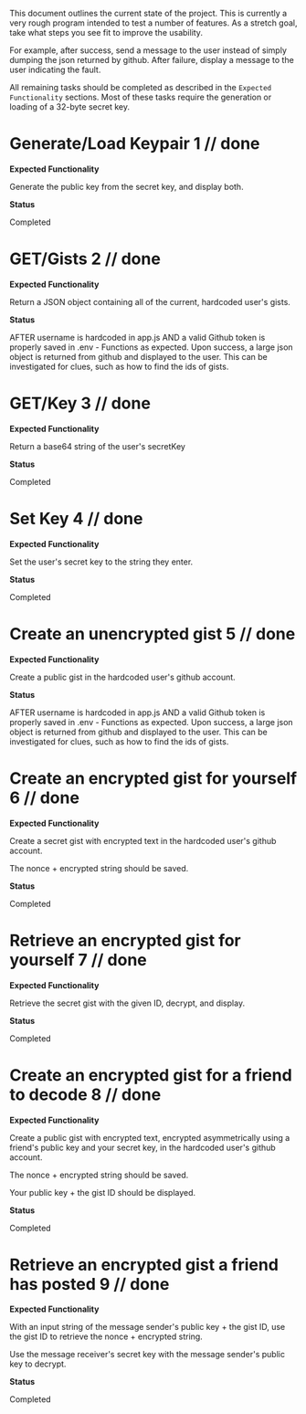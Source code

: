 This document outlines the current state of the project.  This is currently a very rough program intended to test a number of features.  As a stretch goal, take what steps you see fit to improve the usability.  

For example, after success, send a message to the user instead of simply dumping the json returned by github.  After failure, display a message to the user indicating the fault.

All remaining tasks should be completed as described in the `Expected Functionality` sections.  Most of these tasks require the generation or loading of a 32-byte secret key.

# Generate/Load Keypair 1 // done

**Expected Functionality**

Generate the public key from the secret key, and display both.

**Status**

Completed

# GET/Gists 2 // done

**Expected Functionality**

Return a JSON object containing all of the current, hardcoded user's gists.

**Status**

AFTER username is hardcoded in app.js AND a valid Github token is properly saved in .env - Functions as expected.  Upon success, a large json object is returned from github and displayed to the user.  This can be investigated for clues, such as how to find the ids of gists.

# GET/Key 3 // done

**Expected Functionality**

Return a base64 string of the user's secretKey

**Status**

Completed

# Set Key 4 // done

**Expected Functionality**

Set the user's secret key to the string they enter.

**Status**

Completed

# Create an unencrypted gist 5 // done

**Expected Functionality**

Create a public gist in the hardcoded user's github account.

**Status**

AFTER username is hardcoded in app.js AND a valid Github token is properly saved in .env - Functions as expected.  Upon success, a large json object is returned from github and displayed to the user.  This can be investigated for clues, such as how to find the ids of gists.

# Create an encrypted gist for yourself 6 // done

**Expected Functionality**

Create a secret gist with encrypted text in the hardcoded user's github account.

The nonce + encrypted string should be saved.

**Status**

Completed

# Retrieve an encrypted gist for yourself 7 // done

**Expected Functionality**

Retrieve the secret gist with the given ID, decrypt, and display.

**Status**

Completed

# Create an encrypted gist for a friend to decode 8 // done

**Expected Functionality**

Create a public gist with encrypted text, encrypted asymmetrically using a friend's public key and your secret key, in the hardcoded user's github account.

The nonce + encrypted string should be saved.

Your public key + the gist ID should be displayed.

**Status**

Completed

# Retrieve an encrypted gist a friend has posted 9 // done

**Expected Functionality**

With an input string of the message sender's public key + the gist ID, use the gist ID
to retrieve the nonce + encrypted string.

Use the message receiver's secret key with the message sender's public key to decrypt.

**Status**

Completed
